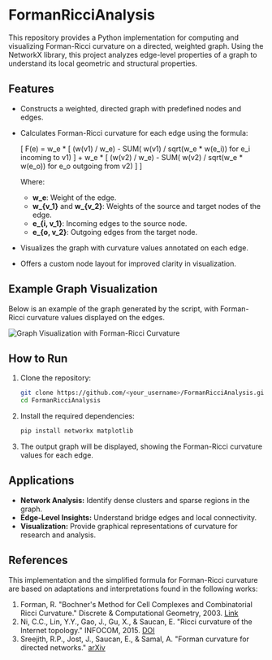 # FormanRicciAnalysis

This repository provides a Python implementation for computing and visualizing Forman-Ricci curvature on a directed, weighted graph. Using the NetworkX library, this project analyzes edge-level properties of a graph to understand its local geometric and structural properties.

## Features
- Constructs a weighted, directed graph with predefined nodes and edges.
- Calculates Forman-Ricci curvature for each edge using the formula:

  \[
F(e) = w_e * [ (w(v1) / w_e) - SUM( w(v1) / sqrt(w_e * w(e_i)) for e_i incoming to v1) ]
       + w_e * [ (w(v2) / w_e) - SUM( w(v2) / sqrt(w_e * w(e_o)) for e_o outgoing from v2) ]
  \]

  Where:
  - **w_e**: Weight of the edge.
  - **w_{v_1}** and **w_{v_2}**: Weights of the source and target nodes of the edge.
  - **e_{i, v_1}**: Incoming edges to the source node.
  - **e_{o, v_2}**: Outgoing edges from the target node.

- Visualizes the graph with curvature values annotated on each edge.
- Offers a custom node layout for improved clarity in visualization.

## Example Graph Visualization
Below is an example of the graph generated by the script, with Forman-Ricci curvature values displayed on the edges.

![Graph Visualization with Forman-Ricci Curvature](graph_visualization.png)

## How to Run
1. Clone the repository:
   ```bash
   git clone https://github.com/<your_username>/FormanRicciAnalysis.git
   cd FormanRicciAnalysis
   ```
2. Install the required dependencies:
   ```bash
   pip install networkx matplotlib
   ```
4. The output graph will be displayed, showing the Forman-Ricci curvature values for each edge.

## Applications
- **Network Analysis:** Identify dense clusters and sparse regions in the graph.
- **Edge-Level Insights:** Understand bridge edges and local connectivity.
- **Visualization:** Provide graphical representations of curvature for research and analysis.

## References
This implementation and the simplified formula for Forman-Ricci curvature are based on adaptations and interpretations found in the following works:

1. Forman, R. "Bochner's Method for Cell Complexes and Combinatorial Ricci Curvature." Discrete & Computational Geometry, 2003. [Link](https://link.springer.com/article/10.1007/s00454-002-0760-1)
2. Ni, C.C., Lin, Y.Y., Gao, J., Gu, X., & Saucan, E. "Ricci curvature of the Internet topology." INFOCOM, 2015. [DOI](https://doi.org/10.1109/INFOCOM.2015.7218428)
3. Sreejith, R.P., Jost, J., Saucan, E., & Samal, A. "Forman curvature for directed networks." [arXiv](https://arxiv.org/abs/1605.04662)
